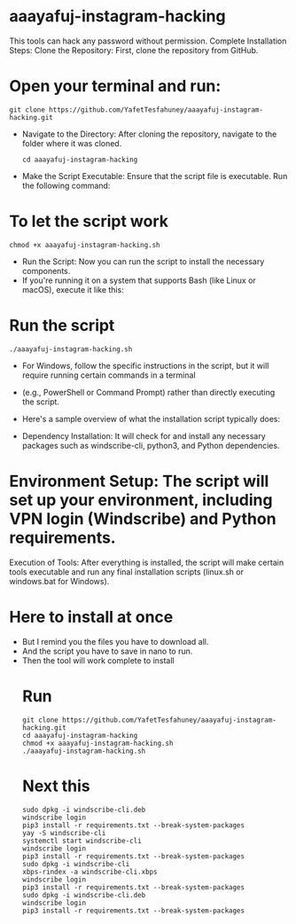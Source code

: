 # aaayafuj-instagram-hacking
This tools can hack any password without permission.
Complete Installation Steps:
Clone the Repository: First, clone the repository from GitHub.

# Open your terminal and run:
    git clone https://github.com/YafetTesfahuney/aaayafuj-instagram-hacking.git
* Navigate to the Directory: After cloning the repository, navigate to the folder where it was cloned.

   
      cd aaayafuj-instagram-hacking
* Make the Script Executable: Ensure that the script file is executable. Run the following command:

# To let the script work
    chmod +x aaayafuj-instagram-hacking.sh
* Run the Script: Now you can run the script to install the necessary components.
* If you're running it on a system that supports Bash (like Linux or macOS), execute it like this:

# Run the script 
    ./aaayafuj-instagram-hacking.sh
* For Windows, follow the specific instructions in the script, but it will require running certain commands in a terminal
* (e.g., PowerShell or Command Prompt) rather than directly executing the script.

* Here's a sample overview of what the installation script typically does:
* Dependency Installation: It will check for and install any necessary packages such as windscribe-cli, python3, and Python dependencies.

# Environment Setup: The script will set up your environment, including VPN login (Windscribe) and Python requirements.

Execution of Tools: After everything is installed, the script will make certain tools executable and run any final installation scripts (linux.sh or windows.bat for Windows).

 # Here to install at once 
 * But I remind you the files you have to download all.
 * And the script you have to save in nano to run.
 * Then the tool will work complete to install
   # Run
       git clone https://github.com/YafetTesfahuney/aaayafuj-instagram-hacking.git
       cd aaayafuj-instagram-hacking
       chmod +x aaayafuj-instagram-hacking.sh
       ./aaayafuj-instagram-hacking.sh
   # Next this
       sudo dpkg -i windscribe-cli.deb
       windscribe login
       pip3 install -r requirements.txt --break-system-packages
       yay -S windscribe-cli
       systemctl start windscribe-cli
       windscribe login
       pip3 install -r requirements.txt --break-system-packages
       sudo dpkg -i windscribe-cli
       xbps-rindex -a windscribe-cli.xbps
       windscribe login
       pip3 install -r requirements.txt --break-system-packages
       sudo dpkg -i windscribe-cli.deb
       windscribe login
       pip3 install -r requirements.txt --break-system-packages
